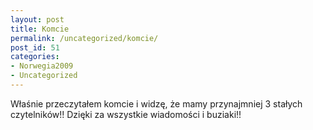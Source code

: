 ```yaml
---
layout: post
title: Komcie
permalink: /uncategorized/komcie/
post_id: 51
categories: 
- Norwegia2009
- Uncategorized
---
```


Właśnie przeczytałem komcie i widzę, że mamy przynajmniej 3 stałych czytelników!! Dzięki za wszystkie wiadomości i buziaki!!